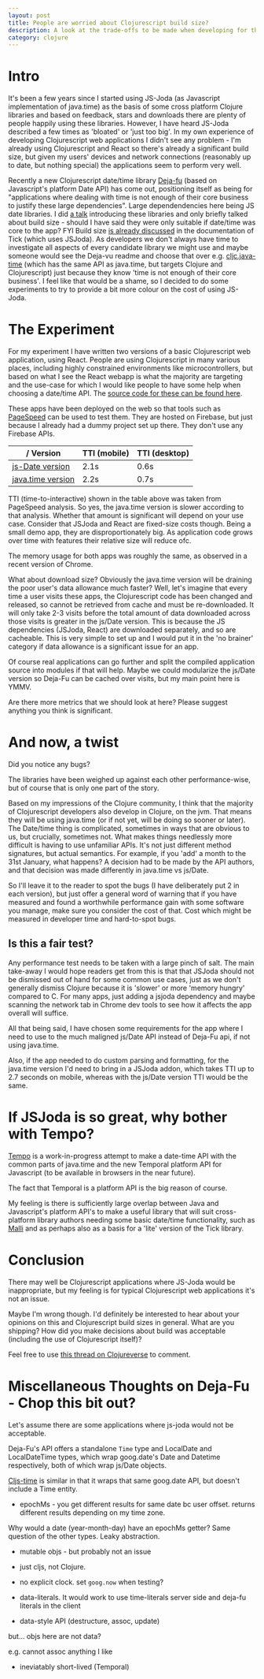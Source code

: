 ```yaml
---
layout: post
title: People are worried about Clojurescript build size?
description: A look at the trade-offs to be made when developing for the web, especially wrt date/time
category: clojure
---
```


# Intro 

It's been a few years since I started using JS-Joda (as Javascript implementation of java.time)
as the basis of some cross platform Clojure libraries and based on feedback, stars and downloads
there are plenty of people happily using these libraries. However, I have heard JS-Joda described a few times
as 'bloated' or 'just too big'. In my own experience of developing Clojurescript web 
applications I didn't see any problem - I'm already using Clojurescript and React so there's
already a significant build size, but given my users' devices and 
network connections (reasonably up to date, but nothing special) the applications seem to perform
very well. 

Recently a new Clojurescript date/time library [Deja-fu](https://github.com/lambdaisland/deja-fu) (based on Javascript's platform Date API) has come out, 
positioning itself as being for 
"applications where dealing with time is not enough of their core business to justify these large dependencies".
Large dependendencies here being JS date libraries. I did [a talk]()
introducing these libraries and only briefly talked about build size - should I have said they were only suitable
if date/time was core to the app? FYI Build size [is already discussed](https://github.com/juxt/tick/blob/master/docs/cljs.adoc)
in the documentation of Tick (which uses JSJoda). As developers we don't always have time to investigate all 
aspects of every candidate library we might use
and maybe someone would see the Deja-vu readme and choose that over e.g. [cljc.java-time](https://github.com/henryw374/cljc.java-time)
(which has the same API as java.time, but targets Clojure and Clojurescript) just because they know 'time is not enough of their core business'.
I feel like that would be a shame, so I decided
to do some experiments to try to provide a bit more colour on the cost of using JS-Joda.

# The Experiment

For my experiment I have written two versions of a basic Clojurescript web application, using React. People are using Clojurescript
in many various places, including highly constrained environments like microcontrollers, but based on what 
I see the React webapp is what the majority are targeting and the use-case for which I would like people to have
some help when choosing a date/time API. The [source code for these can be found here](https://github.com/henryw374/cljs-date-lib-comparison).

These apps have been deployed on the web so that tools such as [PageSpeed](https://developers.google.com/speed/pagespeed/insights/)
can be used to test them. They are hosted on Firebase, but just because I already had a dummy project set up there. They don't
use any Firebase APIs.

/ Version             |  TTI  (mobile)        | TTI (desktop) | 
|---------------------|---------------|---------------|
| [js-Date version](https://friendly-eats-demo-e71b7.web.app/js-date.html) | 2.1s | 0.6s |
| [java.time version](https://friendly-eats-demo-e71b7.web.app/java-time.html) | 2.2s | 0.7s |

 TTI (time-to-interactive) shown in the table above was taken from PageSpeed analysis. So yes, 
the java.time version is slower according to that analysis. Whether that amount is significant will depend on your use case.
Consider that JSJoda and React are fixed-size costs though. Being a small demo app, they 
 are disproportionately big. As application code grows over time with features their 
relative size will reduce ofc.

The memory usage for both apps was roughly the same, as observed in a recent version of Chrome.

What about download size? Obviously the java.time version will be draining the poor user's data allowance 
much faster? Well, let's imagine that every time a user visits these apps, the Clojurescript code has 
been changed and released, so cannot be retrieved from cache and must be re-downloaded.
It will only take 2-3 visits before the total amount of data downloaded across those visits is greater 
in the js/Date version. This is because the JS dependencies (JSJoda, React) are downloaded separately, 
and so are cacheable. This is very simple to set up and I would put it in the 'no brainer' category
if data allowance is a significant issue for an app. 

Of course real applications can go further and split the compiled application source into modules 
if that will help. Maybe we could modularize the js/Date version so Deja-Fu can be cached over visits, 
but my main point here is YMMV.

Are there more metrics that we should look at here? Please suggest anything you think is significant.

# And now, a twist

Did you notice any bugs?

The libraries have been weighed up against each other performance-wise, but
of course that is only one part of the story. 

Based on my impressions of the Clojure community, I think that the majority of Clojurescript developers
 also develop in Clojure, on the jvm. That means they will be using java.time (or if not yet,
will be doing so sooner or later). The Date/time thing is complicated, sometimes in
ways that are obvious to us, but crucially, sometimes not. What makes things needlessly more
difficult is having to use unfamiliar APIs. It's not just different method
signatures, but actual semantics. For example, if you 'add' a month to the 31st January, what happens?
A decision had to be made by the API authors, and that decision was made differently in java.time vs js/Date.

So I'll leave it to the reader to spot the bugs (I have deliberately put 2 in each version), but 
just offer a general word of warning that if you have
measured and found a worthwhile performance gain with some software you manage, make sure you consider 
the cost of that. Cost which 
might be measured in developer time and hard-to-spot bugs.

## Is this a fair test?

Any performance test needs to be taken with a large pinch of salt. The main take-away I would hope readers
get from this is that that JSJoda should not be dismissed out of hand for some common use cases, just 
as we don't generally dismiss Clojure because it is 'slower' or more 'memory hungry' compared to C. For many apps,
just adding a jsjoda dependency and maybe scanning the network tab in Chrome dev tools to see how it affects the
app overall will suffice.

All that being said, I have chosen some requirements for the app where I need to use to the much 
maligned js/Date API instead of Deja-Fu api, if not using java.time. 

Also, if the app needed to do custom parsing and formatting, for the java.time version I'd need to bring in a JSJoda addon, 
which takes TTI up to 2.7 seconds on mobile, whereas with the js/Date version TTI would be the same.

# If JSJoda is so great, why bother with Tempo?

[Tempo](https://github.com/henryw374/tempo) is a work-in-progress attempt to make a date-time API with the common parts of java.time
and the new Temporal platform API for Javascript (to be available in browsers in the near future).

The fact that Temporal is a platform API is the big reason of course.

My feeling is there is sufficiently large overlap between Java and Javascript's platform API's to make a useful 
library that will suit cross-platform 
library authors needing some basic date/time functionality, such as [Malli](https://github.com/metosin/malli/issues/49) and 
as perhaps also as a basis for a 'lite' version of the Tick library. 

# Conclusion

There may well be Clojurescript applications where JS-Joda would be inappropriate, but my feeling is 
for typical Clojurescript web applications it's not an issue.

Maybe I'm wrong though. I'd definitely be interested to hear about your opinions on this
and Clojurescript build sizes in general. What are you shipping? How did you make decisions 
about build was acceptable (including
the use of Clojurescript itself)?

Feel free to use [this thread on Clojureverse]() to comment. 

# Miscellaneous Thoughts on Deja-Fu - Chop this bit out?

Let's assume there are some applications where js-joda would not be acceptable. 

Deja-Fu's API offers a standalone `Time` type and LocalDate and LocalDateTime types, which wrap 
goog.date's Date and Datetime respectively, both of which wrap js/Date objects.

[Cljs-time]() is similar in that it wraps that same goog.date API, but doesn't include a Time entity.


* epochMs - you get different results for same date bc user offset. returns different results depending on my time zone.

Why would a date (year-month-day) have an epochMs getter? Same question of the other types. Leaky abstraction.

* mutable objs - but probably not an issue

* just cljs, not Clojure.

* no explicit clock. set `goog.now` when testing?

* data-literals. It would work to use time-literals server side and deja-fu literals in the client

* data-style API (destructure, assoc, update)

but...  objs here are not data?

e.g. cannot assoc anything I like

* ineviatably short-lived (Temporal)


